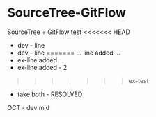 # SourceTree-GitFlow
SourceTree + GitFlow test
<<<<<<< HEAD
- dev - line
- dev - line
=======
... line added ...
- ex-line added
- ex-line added - 2
>>>>>>> ex-test
- take both - RESOLVED


OCT - dev mid
